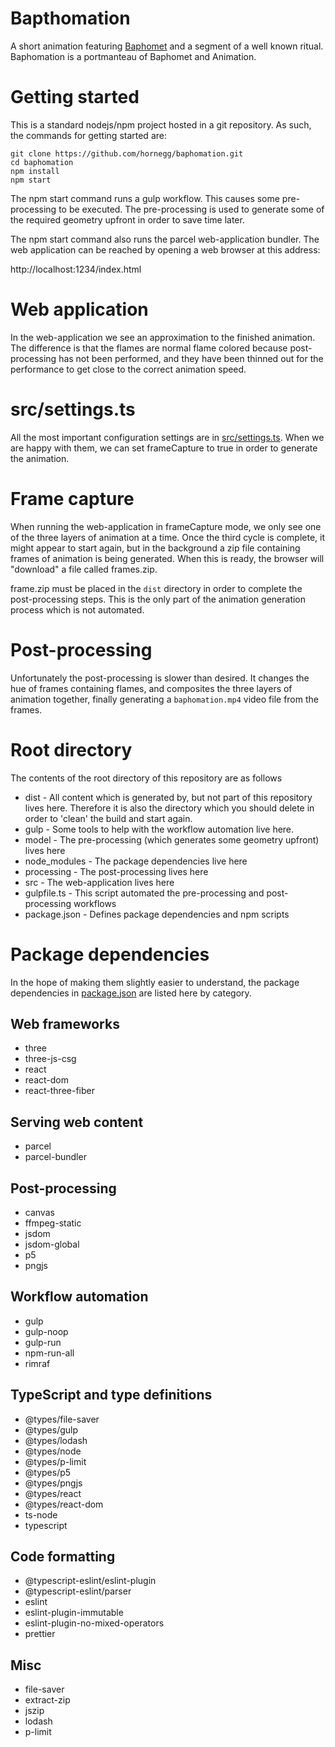 # Bapthomation

A short animation featuring [Baphomet](https://en.wikipedia.org/wiki/Baphomet) and a segment of a well known ritual.  Baphomation is a portmanteau of Baphomet and Animation.

# Getting started

This is a standard nodejs/npm project hosted in a git repository.  As such, the commands for getting started are:

```
git clone https://github.com/hornegg/baphomation.git
cd baphomation
npm install
npm start
```

The npm start command runs a gulp workflow.  This causes some pre-processing to be executed.  The pre-processing is used to generate some of the required geometry upfront in order to save time later.

The npm start command also runs the parcel web-application bundler.  The web application can be reached by opening a web browser at this address:

http://localhost:1234/index.html

# Web application

In the web-application we see an approximation to the finished animation.  The difference is that the flames are normal flame colored because post-processing has not been performed, and they have been thinned out for the performance to get close to the correct animation speed.

# src/settings.ts

All the most important configuration settings are in [src/settings.ts](src/settings.ts).  When we are happy with them, we can set frameCapture to true in order to generate the animation.

# Frame capture

When running the web-application in frameCapture mode, we only see one of the three layers of animation at a time.  Once the third cycle is complete, it might appear to start again, but in the background a zip file containing frames of animation is being generated.  When this is ready, the browser will "download" a file called frames.zip.

frame.zip must be placed in the `dist` directory in order to complete the post-processing steps.  This is the only part of the animation generation process which is not automated.

# Post-processing

Unfortunately the post-processing is slower than desired.  It changes the hue of frames containing flames, and composites the three layers of animation together, finally generating a `baphomation.mp4` video file from the frames.

# Root directory

The contents of the root directory of this repository are as follows

* dist - All content which is generated by, but not part of this repository lives here.  Therefore it is also the directory which you should delete in order to 'clean' the build and start again.
* gulp - Some tools to help with the workflow automation live here.
* model - The pre-processing (which generates some geometry upfront) lives here
* node_modules - The package dependencies live here
* processing - The post-processing lives here
* src - The web-application lives here
* gulpfile.ts - This script automated the pre-processing and post-processing workflows
* package.json - Defines package dependencies and npm scripts

# Package dependencies

In the hope of making them slightly easier to understand, the package dependencies in [package.json](./package.json) are listed here by category.

## Web frameworks

* three
* three-js-csg 
* react
* react-dom
* react-three-fiber

## Serving web content

* parcel
* parcel-bundler

## Post-processing

* canvas
* ffmpeg-static
* jsdom
* jsdom-global
* p5
* pngjs
 
## Workflow automation

* gulp
* gulp-noop
* gulp-run
* npm-run-all
* rimraf

## TypeScript and type definitions

* @types/file-saver
* @types/gulp
* @types/lodash
* @types/node
* @types/p-limit
* @types/p5
* @types/pngjs
* @types/react
* @types/react-dom
* ts-node
* typescript

## Code formatting

* @typescript-eslint/eslint-plugin
* @typescript-eslint/parser
* eslint
* eslint-plugin-immutable
* eslint-plugin-no-mixed-operators
* prettier

## Misc

* file-saver
* extract-zip
* jszip
* lodash
* p-limit

